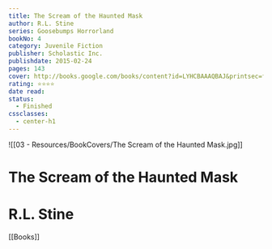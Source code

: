 ```yaml
---
title: The Scream of the Haunted Mask
author: R.L. Stine
series: Goosebumps Horrorland
bookNo: 4
category: Juvenile Fiction
publisher: Scholastic Inc.
publishdate: 2015-02-24
pages: 143
cover: http://books.google.com/books/content?id=LYHCBAAAQBAJ&printsec=frontcover&img=1&zoom=1&edge=curl&source=gbs_api
rating: ⭐⭐⭐⭐
date read: 
status:
  - Finished
cssclasses:
  - center-h1
---
```

![[03 - Resources/BookCovers/The Scream of the Haunted Mask.jpg]]
# The Scream of the Haunted Mask
# R.L. Stine




[[Books]]
